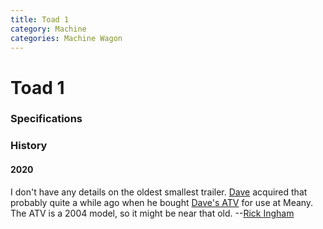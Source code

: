 ```yaml
---
title: Toad 1
category: Machine
categories: Machine Wagon
---
```

# Toad 1

### Specifications

### History

#### 2020

I don't have any details on the oldest smallest trailer. [Dave](/Person/Dave-Claar) acquired that probably quite a while ago when he bought [Dave's ATV](/Machine/Daves-ATV) for use at Meany. The ATV is a 2004 model, so it might be near that old. --[Rick Ingham](/Person/Rick-Ingham)

